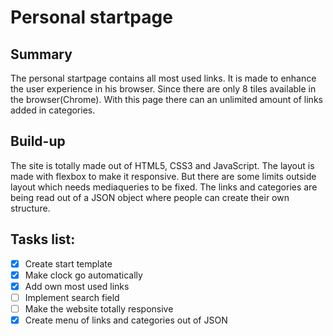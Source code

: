 # Personal startpage
## Summary
The personal startpage contains all most used links.
It is made to enhance the user experience in his browser.
Since there are only 8 tiles available in the browser(Chrome).
With this page there can an unlimited amount of links added in categories.

## Build-up
The site is totally made out of HTML5, CSS3 and JavaScript. The layout is made with flexbox to make it responsive. But there are some limits outside layout which needs mediaqueries to be fixed.
The links and categories are being read out of a JSON object where people can create their own structure.

## Tasks list:
- [x] Create start template
- [x] Make clock go automatically
- [x] Add own most used links
- [ ] Implement search field
- [ ] Make the website totally responsive
- [x] Create menu of links and categories out of JSON
